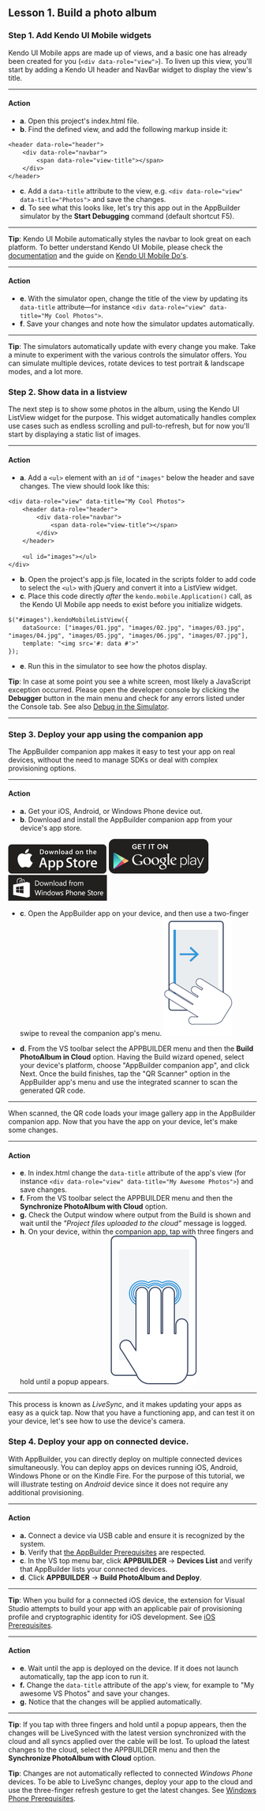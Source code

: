 ## Lesson 1. Build a photo album

### Step 1. Add Kendo UI Mobile widgets

Kendo UI Mobile apps are made up of views, and a basic one has already been created for you (`<div data-role="view">`). To liven up this view, you'll start by adding a Kendo UI header and NavBar widget to display the view's title.

<hr data-action="start" />

#### Action

* **a**. Open this project's index.html file.
* **b**. Find the defined view, and add the following markup inside it:
```
<header data-role="header">
    <div data-role="navbar">
        <span data-role="view-title"></span>
    </div>
</header>
```

* **c**. Add a `data-title` attribute to the view, e.g. `<div data-role="view" data-title="Photos">` and save the changes.
* **d**. To see what this looks like, let's try this app out in the AppBuilder simulator by the **Start Debugging** command (default shortcut F5).

<hr data-action="end" />

**Tip**: Kendo UI Mobile automatically styles the navbar to look great on each platform. To better understand Kendo UI Mobile, please check the [documentation](http://docs.telerik.com/kendo-ui/api/javascript/mobile/application) and the guide on [Kendo UI Mobile Do's](http://www.kendouimobileguide.com/#1.-Kendo-UI-Mobile-Do's).

<hr data-action="start" />

#### Action

* **e**. With the simulator open, change the title of the view by updating its `data-title` attribute—for instance `<div data-role="view" data-title="My Cool Photos">`.
* **f**. Save your changes and note how the simulator updates automatically.

<hr data-action="end" />

**Tip**: The simulators automatically update with every change you make. Take a minute to experiment with the various controls the simulator offers. You can simulate multiple devices, rotate devices to test portrait & landscape modes, and a lot more.

### Step 2. Show data in a listview

The next step is to show some photos in the album, using the Kendo UI ListView widget for the purpose. This widget automatically handles complex use cases such as endless scrolling and pull-to-refresh, but for now you'll start by displaying a static list of images.

<hr data-action="start" />

#### Action

* **a**. Add a `<ul>` element with an `id` of `"images"` below the header and save changes. The view should look like this:
```
<div data-role="view" data-title="My Cool Photos">
    <header data-role="header">
        <div data-role="navbar">
            <span data-role="view-title"></span>
        </div>
    </header>

    <ul id="images"></ul>
</div>
```
* **b**. Open the project's app.js file, located in the scripts folder to add code to select the `<ul>` with jQuery and convert it into a ListView widget. 
* **c**. Place this code directly *after* the `kendo.mobile.Application()` call, as the Kendo UI Mobile app needs to exist before you initialize widgets.
```
$("#images").kendoMobileListView({
    dataSource: ["images/01.jpg", "images/02.jpg", "images/03.jpg", "images/04.jpg", "images/05.jpg", "images/06.jpg", "images/07.jpg"],
    template: "<img src='#: data #'>"
});
```
* **e**. Run this in the simulator to see how the photos display.

**Tip**: In case at some point you see a white screen, most likely a JavaScript exception occurred. Please open the developer console by clicking the **Debugger** button in the main menu and check for any errors listed under the Console tab. See also [Debug in the Simulator](http://docs.telerik.com/platform/appbuilder/cordova/debugging-your-code/debug-in-simulator).

<hr data-action="end" />

### Step 3. Deploy your app using the companion app

The AppBuilder companion app makes it easy to test your app on real devices, without the need to manage SDKs or deal with complex provisioning options.

<hr data-action="start" />

#### Action

* **a.** Get your iOS, Android, or Windows Phone device out.
* **b**. Download and install the AppBuilder companion app from your device's app store.

[![iOS app store](images/app-store-icon.png)](https://itunes.apple.com/us/app/telerik-appbuilder/id527547398?mt=8)
[![Google Play](images/google-play-icon.png)](https://play.google.com/store/apps/details?id=com.telerik.AppBuilder&hl=en)
[![Windows Phone Store](images/windows-phone-store-icon.png)](https://www.windowsphone.com/en-us/store/app/appbuilder/0171d46b-b5f2-43d9-a36b-0a78c9692aab?signin=true)

* **c**. Open the AppBuilder app on your device, and then use a two-finger swipe to reveal the companion app's menu. 
![Using a two-finger swipe on your device](images/swipe.png)

* **d**. From the VS toolbar select the APPBUILDER menu and then the **Build PhotoAlbum in Cloud** option. Having the Build wizard opened, select your device's platform, choose "AppBuilder companion app", and click Next. Once the build finishes, tap the "QR Scanner" option in the AppBuilder app's menu and use the integrated scanner to scan the generated QR code.

<hr data-action="end" />

When scanned, the QR code loads your image gallery app in the AppBuilder companion app. 
Now that you have the app on your device, let's make some changes.

<hr data-action="start" />

#### Action

* **e**. In index.html change the `data-title` attribute of the app's view (for instance `<div data-role="view" data-title="My Awesome Photos">`) and save changes.
* **f.** From the VS toolbar select the APPBUILDER menu and then the **Synchronize PhotoAlbum with Cloud** option.
* **g.** Check the Output window where output from the Build is shown and wait until the *"Project files uploaded to the cloud"* message is logged.
* **h**. On your device, within the companion app, tap with three fingers and hold until a popup appears.
![Using a three-finger refresh on your device](images/three-finger-tap.png)

<hr data-action="end" />

This process is known as *LiveSync*, and it makes updating your apps as easy as a quick tap. Now that you have a functioning app, and can test it on your device, let's see how to use the device's camera.

### Step 4. Deploy your app on connected device.

With AppBuilder, you can directly deploy on multiple connected devices simultaneously. You can deploy apps on devices running iOS, Android, Windows Phone or on the Kindle Fire. For the purpose of this tutorial, we will illustrate testing on *Android* device since it does not require any additional provisioning.

<hr data-action="start" />

#### Action

* **a.** Connect a device via USB cable and ensure it is recognized by the system.
* **b**. Verify that [the AppBuilder Prerequisites](http://docs.telerik.com/platform/appbuilder/cordova/running-on-devices/running-on-connected-devices/deploy-connected#appbuilder-prerequisites) are respected.
* **c**. In the VS top menu bar, click **APPBUILDER** → **Devices List** and verify that AppBuilder lists your connected devices.
* **d**. Click **APPBUILDER** → **Build PhotoAlbum and Deploy**.

<hr data-action="end" />

**Tip**: When you build for a connected iOS device, the extension for Visual Studio attempts to build your app with an applicable pair of provisioning profile and cryptographic identity for iOS development. See [iOS Prerequisites](http://docs.telerik.com/platform/appbuilder/cordova/running-on-devices/running-on-connected-devices/deploy-connected#ios-prerequisites).

<hr data-action="start" />

#### Action

* **e**. Wait until the app is deployed on the device. If it does not launch automatically, tap the app icon to run it.
* **f.** Change the `data-title` attribute of the app's view, for example to "My awesome VS Photos" and save your changes.
* **g.** Notice that the changes will be applied automatically.

<hr data-action="end" />

**Tip**: If you tap with three fingers and hold until a popup appears, then the changes will be LiveSynced with the latest version synchronized with the cloud and all syncs applied over the cable will be lost. To upload the latest changes to the cloud, select the APPBUILDER menu and then the **Synchronize PhotoAlbum with Cloud** option.

**Tip**: Changes are not automatically reflected to connected *Windows Phone* devices. To be able to LiveSync changes, deploy your app to the cloud and use the three-finger refresh gesture to get the latest changes. See [Windows Phone Prerequisites](http://docs.telerik.com/platform/appbuilder/cordova/running-on-devices/running-on-connected-devices/deploy-connected#windows-phone-prerequisites).

